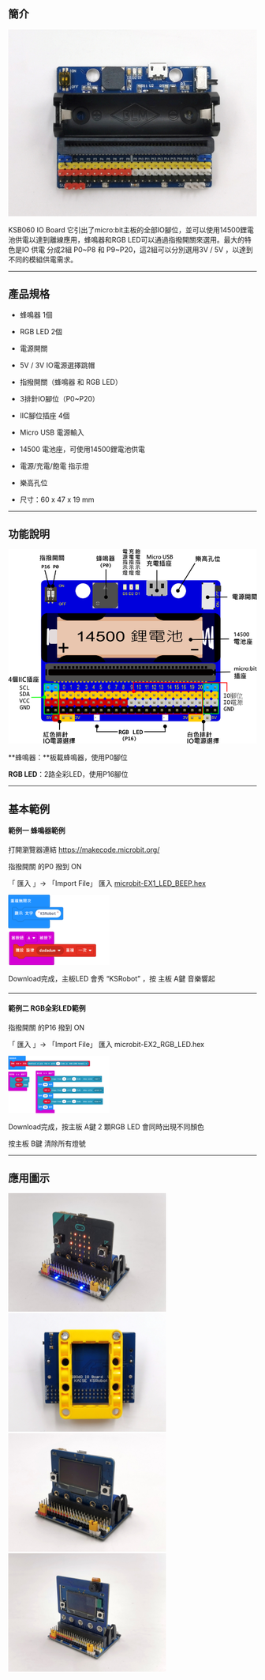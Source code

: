 ## 簡介

<img src="images/KSB060/001.jpg" alt="00000" style="zoom:67%;" />



KSB060 IO Board 它引出了micro:bit主板的全部IO腳位，並可以使用14500鋰電池供電以達到離線應用，蜂鳴器和RGB LED可以通過指撥開關來選用。最大的特色是IO 供電 分成2組 P0~P8 和 P9~P20，這2組可以分別選用3V / 5V ，以達到不同的模組供電需求。



------

## 產品規格

- 蜂鳴器 1個

- RGB LED 2個

- 電源開關

- 5V / 3V IO電源選擇跳帽

- 指撥開關（蜂鳴器 和 RGB LED）

- 3排針IO腳位（P0~P20）

- IIC腳位插座 4個

- Micro USB 電源輸入

- 14500 電池座，可使用14500鋰電池供電

- 電源/充電/飽電 指示燈

- 樂高孔位

- 尺寸：60 x 47 x 19 mm

  

------

## 功能說明

<img src="images/KSB060/002.png" alt="00000" style="zoom:80%;" />



**蜂鳴器：**板載蜂鳴器，使用P0腳位

**RGB LED**：2路全彩LED，使用P16腳位



------

## 基本範例



#### 範例一  蜂鳴器範例

打開瀏覽器連結 https://makecode.microbit.org/

指撥開關 的P0 撥到 ON

「 匯入 」-> 「Import File」 匯入 [microbit-EX1_LED_BEEP.hex](example/KSB060/microbit-EX1_LED_BEEP.hex)

<img src="images/KSB060/007.png" alt="00000" style="zoom:20%;" />

Download完成，主板LED 會秀 “KSRobot” ，按 主板 A鍵 音樂響起

####  

------

#### 範例二  RGB全彩LED範例

指撥開關 的P16 撥到 ON

「 匯入 」-> 「Import File」 匯入 microbit-EX2_RGB_LED.hex

<img src="images/KSB060/008.png" alt="00000" style="zoom:20%;" />



Download完成，按主板 A鍵 2 顆RGB LED 會同時出現不同顏色

按主板 B鍵 清除所有燈號



------

## 應用圖示
<img src="images/KSB060/003.jpg" alt="00000" style="zoom:40%;" /><img src="images/KSB060/004.jpg" alt="00000" style="zoom:40%;" />
<img src="images/KSB060/005.jpg" alt="00000" style="zoom:40%;" /><img src="images/KSB060/006.jpg" alt="00000" style="zoom:40%;" />

